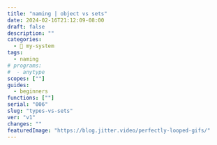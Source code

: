 ```yaml
---
title: "naming | object vs sets"
date: 2024-02-16T21:12:09-08:00
draft: false
description: ""
categories:
  - 🎡 my-system
tags:
  - naming
# programs:
#  - anytype
scopes: [""]
guides:
  - beginners
functions: [""]
serial: "006"
slug: "types-vs-sets"
ver: "v1"
changes: ""
featuredImage: "https://blog.jitter.video/perfectly-looped-gifs/"
---
```





<!-- scrap
~ ~ ~ ~ ~ ~ ~ ~ ~ ~ ~ ~ ~ ~ ~ ~ ~ ~ ~ ~ ~ ~ ~ ~ ~ ~ ~ ~
~ • ~ • ~ • ~ • ~ • ~ • ~ • ~ • ~ • ~ • ~ • ~ • ~ • ~ •
~ ~ ~ ~ ~ ~ ~ ~ ~ ~ ~ ~ ~ ~ ~ ~ ~ ~ ~ ~ ~ ~ ~ ~ ~ ~ ~ ~


-->
